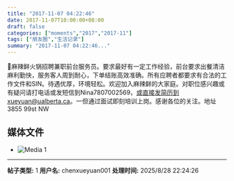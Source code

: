 ```yaml
---
title: "2017-11-07 04:22:46"
date: 2017-11-07T10:00:00+08:00
draft: false
categories: ["moments","2017","2017-11"]
tags: ["朋友圈","生活记录"]
summary: "2017-11-07 04:22:46..."
---
```


📢麻辣鲜火锅招聘兼职前台服务员。要求最好有一定工作经验，前台要求出餐清洁麻利勤快，服务客人周到耐心，下单结账高效准确。所有应聘者都要求有合法的工作文件和SIN。待遇优厚，环境轻松。欢迎加入麻辣鲜的大家庭。对职位感兴趣或有疑问请打电话或发短信到Nina7807002569，或直接发简历到xueyuan@ualberta.ca。一但通过面试即刻培训上岗。感谢各位的关注。地址3855 99st NW

## 媒体文件

- ![Media 1](/Moments/photos/2017-11-07/201711070422460.jpg)

---

**帖子类型:** 1
**用户名:** chenxueyuan001
**处理时间:** 2025/8/28 22:24:26